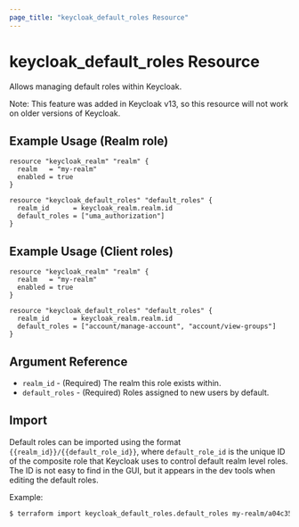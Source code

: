 ```yaml
---
page_title: "keycloak_default_roles Resource"
---
```


# keycloak\_default\_roles Resource

Allows managing default roles within Keycloak.

Note: This feature was added in Keycloak v13, so this resource will not work on older versions of Keycloak.

## Example Usage (Realm role)

```hcl
resource "keycloak_realm" "realm" {
  realm   = "my-realm"
  enabled = true
}

resource "keycloak_default_roles" "default_roles" {
  realm_id      = keycloak_realm.realm.id
  default_roles = ["uma_authorization"]
}
```

## Example Usage (Client roles)

```hcl
resource "keycloak_realm" "realm" {
  realm   = "my-realm"
  enabled = true
}

resource "keycloak_default_roles" "default_roles" {
  realm_id      = keycloak_realm.realm.id
  default_roles = ["account/manage-account", "account/view-groups"]
}
```

## Argument Reference

- `realm_id` - (Required) The realm this role exists within.
- `default_roles` - (Required) Roles assigned to new users by default.

## Import

Default roles can be imported using the format `{{realm_id}}/{{default_role_id}}`, where `default_role_id` is the unique ID of the composite
role that Keycloak uses to control default realm level roles. The ID is not easy to find in the GUI, but it appears in the dev tools when editing
the default roles.

Example:

```bash
$ terraform import keycloak_default_roles.default_roles my-realm/a04c35c2-e95a-4dc5-bd32-e83a21be9e7d
```
